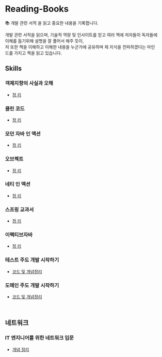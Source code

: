 # Reading-Books
📚 개발 관련 서적 을 읽고 중요한 내용을 기록합니다. <br>

개발 관련 서적을 읽으며, 기술적 역량 및 인사이트를 얻고 여러 책에 저자들이 독자들에 이해를 돕기위해 설명을 잘 풀어서 해주 듯이, <br>
저 또한 책을 이해하고 이해한 내용을 누군가에 공유하며 제 지식을 전파하겠다는 마인드를 가지고 책을 읽고 있습니다. <br>

## Skills
### 객체지향의 사실과 오해
- <a href='https://github.com/Hyeonqz/Reading-Books/tree/main/Books-Docs/%EA%B0%9D%EC%B2%B4%EC%A7%80%ED%96%A5%EC%9D%98%EC%82%AC%EC%8B%A4%EA%B3%BC%EC%98%A4%ED%95%B4'>정 리</a>

### 클린 코드 
- <a href='https://github.com/Hyeonqz/Reading-Books/tree/main/Books-Docs/%ED%81%B4%EB%A6%B0%EC%BD%94%EB%93%9C'>정 리</a>

### 모던 자바 인 액션
- <a href='https://github.com/Hyeonqz/Reading-Books/tree/main/Books-Docs/%EB%AA%A8%EB%8D%98%EC%9E%90%EB%B0%94%EC%9D%B8%EC%95%A1%EC%85%98'>정 리</a>

### 오브젝트 
- <a href='https://github.com/Hyeonqz/Reading-Books/tree/main/Books-Docs/%EC%98%A4%EB%B8%8C%EC%A0%9D%ED%8A%B8'>정 리</a>

### 네티 인 액션
- <a href='https://github.com/Hyeonqz/Reading-Books/tree/main/Books-Docs/%EB%84%A4%ED%8B%B0%EC%9D%B8%EC%95%A1%EC%85%98'>정 리</a>

### 스프링 교과서
- <a href='https://github.com/spring-docs-study/spring-study/tree/main/%EC%A7%84%ED%98%84%EA%B7%9C'>정 리</a>

### 이펙티브자바 
- <a href='#'>정 리</a>

### 테스트 주도 개발 시작하기
 - <a href='https://github.com/Hyeonqz/TIL/tree/master/%EA%B0%9C%EB%B0%9C%EB%B0%A9%EB%B2%95%EB%A1%A0/DDD'>코드 및 개념정리</a>
  
### 도메인 주도 개발 시작하기
- <a href='https://github.com/Hyeonqz/TIL/tree/master/%EA%B0%9C%EB%B0%9C%EB%B0%A9%EB%B2%95%EB%A1%A0/TDD/tdd-practice'>코드 및 개념정리</a>

<br>

## 네트워크
### IT 엔지니어를 위한 네트워크 입문
- <a href="https://github.com/Hyeonqz/Reading-Books/tree/main/Books-Docs/IT%EC%97%94%EC%A7%80%EB%8B%88%EC%96%B4%EB%A5%BC%20%EC%9C%84%ED%95%9C%20%EB%84%A4%ED%8A%B8%EC%9B%8C%ED%81%AC%20%EC%9E%85%EB%AC%B8">개념 정리</a>